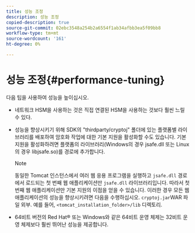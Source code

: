 ```yaml
---
title: 성능 조정
description: 성능 조정
copied-description: true
source-git-commit: 02ebc3548a254b2a6554f1ab34afbb3ea5f09bb8
workflow-type: tm+mt
source-wordcount: '161'
ht-degree: 0%

---
```


# 성능 조정{#performance-tuning}

다음 팁을 사용하여 성능을 높이십시오.

* 네트워크 HSM을 사용하는 것은 직접 연결된 HSM을 사용하는 것보다 훨씬 느릴 수 있다.
* 성능을 향상시키기 위해 SDK의 &quot;thirdparty/cryptoj&quot; 폴더에 있는 플랫폼별 라이브러리를 배포하여 암호화 작업에 대한 기본 지원을 활성화할 수도 있습니다. 기본 지원을 활성화하려면 플랫폼의 라이브러리(Windows의 경우 jsafe.dll 또는 Linux의 경우 libjsafe.so)를 경로에 추가합니다.

  >[!NOTE]
  >
  >동일한 Tomcat 인스턴스에서 여러 웹 응용 프로그램을 실행하고 `jsafe.dll` 경로에서 로드되는 첫 번째 웹 애플리케이션만 `jsafe.dll` 라이브러리입니다. 따라서 첫 번째 웹 애플리케이션만 기본 지원의 이점을 얻을 수 있습니다. 이러한 경우 모든 웹 애플리케이션의 성능을 향상시키려면 다음을 수행하십시오. `cryptoj.jar`WAR 파일 외부. 예를 들어, `<tomcat_installation_folder>/lib` 디렉토리.

* 64비트 버전의 Red Hat® 또는 Windows와 같은 64비트 운영 체제는 32비트 운영 체제보다 훨씬 뛰어난 성능을 제공합니다.

